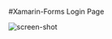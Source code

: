 
#Xamarin-Forms Login Page


![screen-shot](https://github.com/Solayman-Emon/Xamarin_Forms/demo.png)
